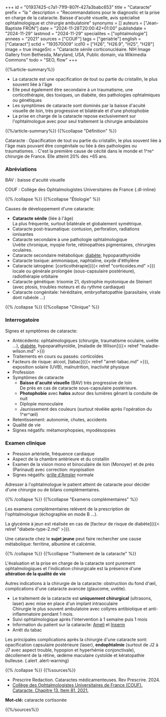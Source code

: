 +++
id = "01937425-c7a1-71f9-807f-427a3babc653"
title = "Cataracte"
prefix = "la "
description = "Recommandations pour le diagnostic et la prise en charge de la cataracte. Baisse d'acuité visuelle, avis spécialisé ophtalmologique et chirurgie ambulatoire"
synonyms = []
auteurs = ["Jean-Baptiste FRON"]
date = "2024-11-28T20:00:42+01:00"
publishdate = "2024-11-29"
lastmod = "2024-11-29"
specialites = ["ophtalmologie"]
annees = "2021"
sources = ["COUF"]
tags = ["geriatrie"]
english = ["Cataract"]
sctid = "193570009"
icd10 = ["H26", "H26.9", "H25", "H28"]
image = true
imageSrc = "Cataracte sénile corticonucléaire. NIH Image Gallery from Bethesda, Maryland, USA, Public domain, via Wikimedia Commons"
todo = "SEO, flow"
+++

{{%article-summary%}}

- La cataracte est une opacification de tout ou partie du cristallin, le plus souvent liée à l'âge
- Elle peut également être secondaire à un traumatisme, une corticothérapie, des toxiques, un diabète, des pathologies ophtalmiques ou génétiques
- Les symptômes de cataracte sont dominés par la baisse d'acuité visuelle de loin, très progressive et bilatérale et d'une photophobie
- La prise en charge de la cataracte repose exclusivement sur l'ophtalmologue avec pour seul traitement la chirurgie ambulatoire

{{%/article-summary%}}
{{%collapse "Définition" %}}

Cataracte
: Opacification de tout ou partie du cristallin, le plus souvent liée à l'âge mais pouvant être congénitale ou liée à des pathologies ou traumatismes.
: C'est la première cause de cécité dans le monde et 1^re^ chirurgie de France. Elle atteint 20% des +65 ans.

### Abréviations

BAV
: baisse d'acuité visuelle

COUF
: Collège des Ophtalmologistes Universitaires de France
{.dl-inline}

{{% /collapse %}}
{{%collapse "Étiologie" %}}

Causes de développement d'une cataracte:

- **Cataracte sénile** (liée à l'âge)  
  La plus fréquente, surtout bilatérale et globalement symétrique.
- Cataracte post-traumatique: contusion, perforation, radiations ionisantes
- Cataracte secondaire à une pathologie ophtalmologique  
  Uvéite chronique, myopie forte, rétinopathies pigmentaires, chirurgies oculaires.
- Cataracte secondaire métabolique: [diabète](/tags/diabete/), hypoparathyroïdie
- Cataracte toxique: ammoniaque, naphtaline, oxyde d'éthylène
- Cataracte iatrogène: [corticothérapie]({{< relref "corticoides.md" >}}) locale ou générale prolongée (sous-capsulaire postérieure), radiothérapie orbitaire
- Cataracte génétique: trisomie 21, dystrophie myotonique de Steinert (avec ptosis, troubles moteurs et du rythme cardiaque)
- Cataracte congénitale: héréditaire, embryofœtopathie (parasitaire, virale dont rubéole ...)

{{% /collapse %}}
{{%collapse "Clinique" %}}

### Interrogatoire

Signes et symptômes de cataracte:

- Antécédents: ophtalmologiques (chirurgie, traumatisme oculaire, uvéite ...), [diabète](/tags/diabete/), hypoparathyroïdie, [maladie de Wilson]({{< relref "maladie-wilson.md" >}})
- Traitements en cours ou passés: corticoïdes
- Facteurs de risque: alcool, [tabac]({{< relref "arret-tabac.md" >}}), exposition solaire (UVB), malnutrition, inactivité physique
- Profession
- Symptômes de cataracte
  - **Baisse d'acuité visuelle** (BAV) très progressive de loin  
    De près en cas de cataracte sous-capsulaire postérieure.
  - **Photophobie** avec **halos** autour des lumières gênant la conduite de nuit
  - Diplopie monoculaire
  - Jaunissement des couleurs (surtout révélée après l'opération du 1^er^œil)
- Retentissement: autonomie, chutes, accidents
- Qualité de vie
- Signes négatifs: métamorphopsies, myodésopsies

### Examen clinique

- Pression artérielle, fréquence cardiaque
- Aspect de la chambre antérieure et du cristallin
- Examen de la vision mono et binoculaire de loin (Monoyer) et de près (Parinaud) avec correction: myopisation
- Signes négatifs: [grille d'Amsler](https://www.has-sante.fr/upload/docs/application/pdf/2022-11/grille_damsler.pdf) normale

Adresser à l'ophtalmologue le patient atteint de cataracte pour décider d'une chirurgie ou de bilans complémentaires.

{{% /collapse %}}
{{%collapse "Examens complémentaires" %}}

Les examens complémentaires relèvent de la prescription de l'ophtalmologue (échographie en mode B ...).

La glycémie à jeun est réalisée en cas de [facteur de risque de diabète]({{< relref "diabete-type-2.md" >}}).

Une cataracte chez le **sujet jeune** peut faire rechercher une cause métabolique: ferritine, albumine et calcémie.

{{% /collapse %}}
{{%collapse "Traitement de la cataracte" %}}

L'évaluation et la prise en charge de la cataracte sont purement ophtalmologiques et l'indication chirurgicale est la présence d'une **altération de la qualité de vie**

Autres indications à la chirurgie de la cataracte: obstruction du fond d'œil, complications d'une cataracte avancée (glaucome, uvéite).

- Le traitement de la cataracte est **uniquement chirurgical** (ultrasons, laser) avec mise en place d'un implant intraoculaire  
  Chirurgie le plus souvent ambulatoire avec collyres antibiotique et anti-inflammatoire pendant 1 mois.
- Suivi ophtalmologique après l'intervention à 1 semaine puis 1 mois
- Information du patient sur la cataracte: [Ameli](https://www.ameli.fr/assure/sante/themes/cataracte) et [Inserm](https://www.inserm.fr/dossier/cataracte/)
- Arrêt du tabac

Les principales complications après la chirurgie d'une cataracte sont: opacification capsulaire postérieure (laser), **endophtalmie** (surtout de J2 à J7 avec aspect trouble, hypopion et hyperhémie conjonctivale), décollement de la rétine, œdème maculaire cystoïde et kératopathie bulleuse.
{.alert .alert-warning}

{{% /collapse %}}
{{%sources%}}

- Prescrire Redaction. Cataractes médicamenteuses. Rev Prescrire. 2024.
- [Collège des Ophtalmologistes Universitaires de France (COUF). Cataracte. Chapitre 13. Item 81. 2021.](http://couf.fr/espace-etudiants/2eme-cycle-dcem/)

**Mot-clé:** cataracte cortisonée

{{%/sources%}}
